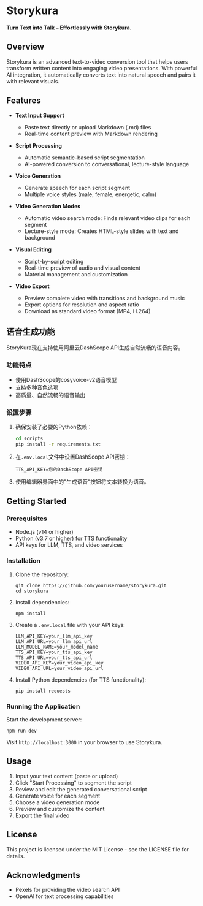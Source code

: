 # Storykura

**Turn Text into Talk – Effortlessly with Storykura.**

## Overview

Storykura is an advanced text-to-video conversion tool that helps users transform written content into engaging video presentations. With powerful AI integration, it automatically converts text into natural speech and pairs it with relevant visuals.

## Features

- **Text Input Support**
  - Paste text directly or upload Markdown (.md) files
  - Real-time content preview with Markdown rendering

- **Script Processing**
  - Automatic semantic-based script segmentation
  - AI-powered conversion to conversational, lecture-style language

- **Voice Generation**
  - Generate speech for each script segment
  - Multiple voice styles (male, female, energetic, calm)

- **Video Generation Modes**
  - Automatic video search mode: Finds relevant video clips for each segment
  - Lecture-style mode: Creates HTML-style slides with text and background

- **Visual Editing**
  - Script-by-script editing
  - Real-time preview of audio and visual content
  - Material management and customization

- **Video Export**
  - Preview complete video with transitions and background music
  - Export options for resolution and aspect ratio
  - Download as standard video format (MP4, H.264)

## 语音生成功能

StoryKura现在支持使用阿里云DashScope API生成自然流畅的语音内容。

### 功能特点

- 使用DashScope的cosyvoice-v2语音模型
- 支持多种音色选项
- 高质量、自然流畅的语音输出

### 设置步骤

1. 确保安装了必要的Python依赖：
   ```bash
   cd scripts
   pip install -r requirements.txt
   ```

2. 在`.env.local`文件中设置DashScope API密钥：
   ```
   TTS_API_KEY=您的DashScope API密钥
   ```

3. 使用编辑器界面中的"生成语音"按钮将文本转换为语音。

## Getting Started

### Prerequisites

- Node.js (v14 or higher)
- Python (v3.7 or higher) for TTS functionality
- API keys for LLM, TTS, and video services

### Installation

1. Clone the repository:
   ```
   git clone https://github.com/yourusername/storykura.git
   cd storykura
   ```

2. Install dependencies:
   ```
   npm install
   ```

3. Create a `.env.local` file with your API keys:
   ```
   LLM_API_KEY=your_llm_api_key
   LLM_API_URL=your_llm_api_url
   LLM_MODEL_NAME=your_model_name
   TTS_API_KEY=your_tts_api_key
   TTS_API_URL=your_tts_api_url
   VIDEO_API_KEY=your_video_api_key
   VIDEO_API_URL=your_video_api_url
   ```

4. Install Python dependencies (for TTS functionality):
   ```
   pip install requests
   ```

### Running the Application

Start the development server:

```
npm run dev
```

Visit `http://localhost:3000` in your browser to use Storykura.

## Usage

1. Input your text content (paste or upload)
2. Click "Start Processing" to segment the script
3. Review and edit the generated conversational script
4. Generate voice for each segment
5. Choose a video generation mode
6. Preview and customize the content
7. Export the final video

## License

This project is licensed under the MIT License - see the LICENSE file for details.

## Acknowledgments

- Pexels for providing the video search API
- OpenAI for text processing capabilities
